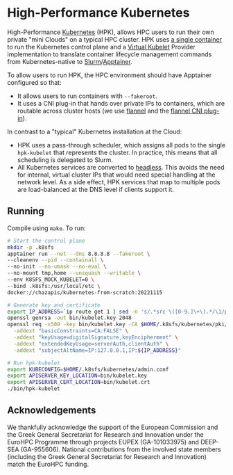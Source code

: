 # High-Performance Kubernetes

High-Performance [Kubernetes](https://kubernetes.io/) (HPK), allows HPC users to run their own private "mini Clouds" on a typical HPC cluster. HPK uses [a single container](https://github.com/chazapis/kubernetes-from-scratch) to run the Kubernetes control plane and a [Virtual Kubelet](https://github.com/virtual-kubelet/virtual-kubelet) Provider implementation to translate container lifecycle management commands from Kubernetes-native to [Slurm](https://slurm.schedmd.com/)/[Apptainer](https://github.com/apptainer/apptainer).

To allow users to run HPK, the HPC environment should have Apptainer configured so that:
* It allows users to run containers with `--fakeroot`.
* It uses a CNI plug-in that hands over private IPs to containers, which are routable across cluster hosts (we use [flannel](https://github.com/flannel-io/flannel) and the [flannel CNI plug-in](https://github.com/flannel-io/cni-plugin)).

In contrast to a "typical" Kubernetes installation at the Cloud:
* HPK uses a pass-through scheduler, which assigns all pods to the single `hpk-kubelet` that represents the cluster. In practice, this means that all scheduling is delegated to Slurm.
* All Kubernetes services are converted to [headless](https://kubernetes.io/docs/concepts/services-networking/service/#headless-services). This avoids the need for internal, virtual cluster IPs that would need special handling at the network level. As a side effect, HPK services that map to multiple pods are load-balanced at the DNS level if clients support it.

## Running

Compile using `make`. To run:

```bash
# Start the control plane
mkdir -p .k8sfs
apptainer run --net --dns 8.8.8.8 --fakeroot \
--cleanenv --pid --containall \
--no-init --no-umask --no-eval \
--no-mount tmp,home --unsquash --writable \
--env K8SFS_MOCK_KUBELET=0 \
--bind .k8sfs:/usr/local/etc \
docker://chazapis/kubernetes-from-scratch:20221115

# Generate key and certificate
export IP_ADDRESS=`ip route get 1 | sed -n 's/.*src \([0-9.]\+\).*/\1/p'`
openssl genrsa -out bin/kubelet.key 2048
openssl req -x509 -key bin/kubelet.key -CA $HOME/.k8sfs/kubernetes/pki/ca.crt -CAkey $HOME/.k8sfs/kubernetes/pki/ca.key -days 365 -nodes -out bin/kubelet.crt -subj "/CN=hpk-kubelet" \
  -addext "basicConstraints=CA:FALSE" \
  -addext "keyUsage=digitalSignature,keyEncipherment" \
  -addext "extendedKeyUsage=serverAuth,clientAuth" \
  -addext "subjectAltName=IP:127.0.0.1,IP:${IP_ADDRESS}"

# Run hpk-kubelet
export KUBECONFIG=$HOME/.k8sfs/kubernetes/admin.conf
export APISERVER_KEY_LOCATION=bin/kubelet.key
export APISERVER_CERT_LOCATION=bin/kubelet.crt
./bin/hpk-kubelet
```

## Acknowledgements

We thankfully acknowledge the support of the European Commission and the Greek General Secretariat for Research and Innovation under the EuroHPC Programme through projects EUPEX (GA-101033975) and DEEP-SEA (GA-955606). National contributions from the involved state members (including the Greek General Secretariat for Research and Innovation) match the EuroHPC funding.
